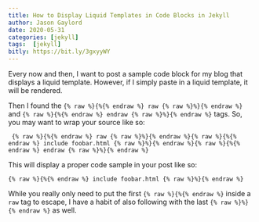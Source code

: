 ```yaml
---
title: How to Display Liquid Templates in Code Blocks in Jekyll
author: Jason Gaylord
date: 2020-05-31
categories: [jekyll]
tags:  [jekyll]
bitly: https://bit.ly/3gxyyWY
---
```


Every now and then, I want to post a sample code block for my blog that displays a liquid template. However, if I simply paste in a liquid template, it will be rendered.

Then I found the `{% raw %}{%{% endraw %} raw {% raw %}%}{% endraw %}` and `{% raw %}{%{% endraw %} endraw {% raw %}%}{% endraw %}` tags. So, you may want to wrap your source like so:

```
 {% raw %}{%{% endraw %} raw {% raw %}%}{% endraw %}{% raw %}{%{% endraw %} include foobar.html {% raw %}%}{% endraw %}{% raw %}{%{% endraw %} endraw {% raw %}%}{% endraw %}
```

This will display a proper code sample in your post like so:

```
{% raw %}{%{% endraw %} include foobar.html {% raw %}%}{% endraw %}
```

While you really only need to put the first `{% raw %}{%{% endraw %}` inside a `raw` tag to escape, I have a habit of also following with the last `{% raw %}%}{% endraw %}` as well.